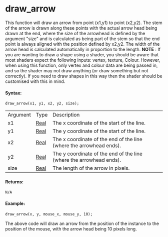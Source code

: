 # draw_arrow

This function will draw an arrow from point (x1,y1) to point (x2,y2).
The stem of the arrow is drawn along these points with the actual arrow
head being drawn at the end, where the size of the arrowhead is defined
by the argument "size" and is calculated as being part of the stem so
that the end point is always aligned with the position defined by x2,y2.
The width of the arrow head is calculated automatically in proportion to
the length. **NOTE** : If you are wanting to draw a shape using a
shader, you should be aware that most shaders expect the following
inputs: vertex, texture, Colour. However, when using this function, only
vertex and colour data are being passed in, and so the shader may not
draw anything (or draw something but not correctly). If you need to draw
shapes in this way then the shader should be customised with this in
mind.

#### Syntax:

``` gml
draw_arrow(x1, y1, x2, y2, size);
```

|          |                                                                         |                                                                     |
|----------|-------------------------------------------------------------------------|---------------------------------------------------------------------|
| Argument | Type                                                                    | Description                                                         |
| x1       |  [Real](../../../../../GameMaker_Language/GML_Overview/Data_Types)  | The x coordinate of the start of the line.                          |
| y1       |  [Real](../../../../../GameMaker_Language/GML_Overview/Data_Types)  | The y coordinate of the start of the line.                          |
| x2       |  [Real](../../../../../GameMaker_Language/GML_Overview/Data_Types)  | The x coordinate of the end of the line (where the arrowhead ends). |
| y2       |  [Real](../../../../../GameMaker_Language/GML_Overview/Data_Types)  | The y coordinate of the end of the line (where the arrowhead ends). |
| size     |  [Real](../../../../../GameMaker_Language/GML_Overview/Data_Types)  | The length of the arrow in pixels.                                  |

#### Returns:

``` gml
N/A
```

#### Example:

``` gml
draw_arrow(x, y, mouse_x, mouse_y, 10);
```

The above code will draw an arrow from the position of the instance to
the position of the mouse, with the arrow head being 10 pixels long.
